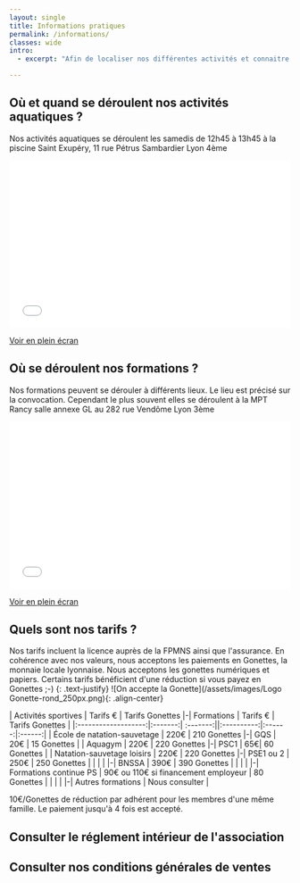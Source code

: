 ```yaml
---
layout: single
title: Informations pratiques
permalink: /informations/
classes: wide
intro:
  - excerpt: "Afin de localiser nos différentes activités et connaitre nos tarifs."

---
```


## Où et quand se déroulent nos activités aquatiques ?
Nos activités aquatiques se déroulent les samedis de 12h45 à 13h45 à la piscine Saint Exupéry, 11 rue Pétrus Sambardier Lyon 4ème

<iframe width="100%" height="300px" frameborder="0" allowfullscreen src="//framacarte.org/fr/map/lyon-sauvetage-metropole-piscine-saint-exupery_158428?scaleControl=false&miniMap=false&scrollWheelZoom=false&zoomControl=true&allowEdit=false&moreControl=true&searchControl=null&tilelayersControl=null&embedControl=null&datalayersControl=true&onLoadPanel=undefined&captionBar=false"></iframe><p><a href="//framacarte.org/fr/map/lyon-sauvetage-metropole-piscine-saint-exupery_158428">Voir en plein écran</a></p>

## Où se déroulent nos formations ?
Nos formations peuvent se dérouler à différents lieux. Le lieu est précisé sur la convocation.
Cependant le plus souvent elles se déroulent à la MPT Rancy salle annexe GL au 282 rue Vendôme Lyon 3ème

<iframe width="100%" height="300px" frameborder="0" allowfullscreen src="//framacarte.org/fr/map/lyon-sauvetage-metropole-formation_158437?scaleControl=false&miniMap=false&scrollWheelZoom=false&zoomControl=true&allowEdit=false&moreControl=true&searchControl=null&tilelayersControl=null&embedControl=null&datalayersControl=true&onLoadPanel=undefined&captionBar=false"></iframe><p><a href="//framacarte.org/fr/map/lyon-sauvetage-metropole-formation_158437">Voir en plein écran</a></p>

## Quels sont nos tarifs ?
Nos tarifs incluent la licence auprès de la FPMNS ainsi que l'assurance.
En cohérence avec nos valeurs, nous acceptons les paiements en Gonettes, la monnaie locale lyonnaise. Nous acceptons les gonettes numériques et papiers. Certains tarifs bénéficient d'une réduction si vous payez en Gonettes ;-)
{: .text-justify}
![On accepte la Gonette](/assets/images/Logo Gonette-rond_250px.png){: .align-center}

| Activités sportives | Tarifs € | Tarifs Gonettes |-| Formations | Tarifs € | Tarifs Gonettes |
|:-------------------:|:-------:| :-------:||:----------:|:------:|:------:|
| École de natation-sauvetage | 220€ | 210 Gonettes |-| GQS | 20€ | 15 Gonettes |
| Aquagym | 220€ | 220 Gonettes |-| PSC1 | 65€| 60 Gonettes |
| Natation-sauvetage loisirs | 220€ | 220 Gonettes |-| PSE1 ou 2 | 250€ | 250 Gonettes |
| | | |-| BNSSA | 390€ | 390 Gonettes |
| | | |-| Formations continue PS | 90€ ou 110€ si financement employeur | 80 Gonettes |
| | | |-| Autres formations | Nous consulter |

10€/Gonettes de réduction par adhérent pour les membres d'une même famille.
Le paiement jusqu'à 4 fois est accepté.

## Consulter le réglement intérieur de l'association

## Consulter nos conditions générales de ventes


